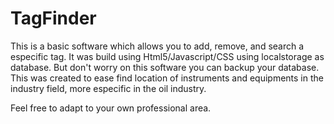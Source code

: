 # TagFinder
 This is a basic software which allows you to add, remove, and search a especific tag. 
 It was build using Html5/Javascript/CSS using localstorage as database. 
 But don't worry on this software you can backup your database. 
 This was created to ease find location of instruments and equipments in the industry field, more especific in the oil industry.
 
 Feel free to adapt to your own professional area. 
